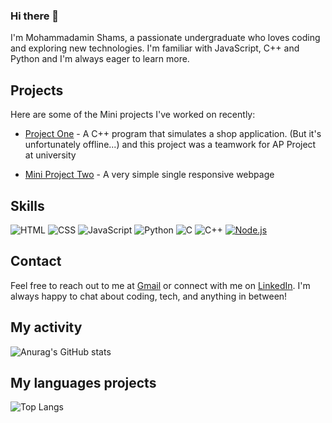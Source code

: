 ### Hi there 👋

I'm Mohammadamin Shams, a passionate undergraduate who loves coding and exploring new technologies. I'm familiar with JavaScript, C++ and Python and I'm always eager to learn more.

## Projects

Here are some of the Mini projects I've worked on recently:

- [Project One](https://github.com/AP-projects-4001/esm-nadarim) - A C++ program that simulates a shop application. (But it's unfortunately offline...)
  and this project was a teamwork for AP Project at university
  
- [Mini Project Two](https://amin-shams.github.io/site-html-basic/) - A very simple single responsive webpage


## Skills
![HTML](https://img.shields.io/badge/HTML-5F73C1?style=for-the-badge&logo=html5&logoColor=white)
![CSS](https://img.shields.io/badge/CSS-1572B6?style=for-the-badge&logo=css3&logoColor=white)
![JavaScript](https://img.shields.io/badge/JavaScript-F7DF1E?style=for-the-badge&logo=javascript&logoColor=black)
![Python](https://img.shields.io/badge/Python-3776AB?style=for-the-badge&logo=python&logoColor=white)
![C](https://img.shields.io/badge/C-A8B9CC?style=for-the-badge&logo=c&logoColor=white)
![C++](https://img.shields.io/badge/C++-00599C?style=for-the-badge&logo=c%2B%2B&logoColor=white)
[![Node.js](https://img.shields.io/badge/Node.js-43853D?style=for-the-badge&logo=node.js&logoColor=white)](https://nodejs.org/)
<!--
- HTML
- CSS
- JavaScript
- Python
- C, C++
-->
## Contact

Feel free to reach out to me at <a href="amin81shams@gmail.com">Gmail</a> or connect with me on [LinkedIn](www.linkedin.com/in/mohammadamin-shams-940955259). I'm always happy to chat about coding, tech, and anything in between!

## My activity
![Anurag's GitHub stats](https://github-readme-stats.vercel.app/api?username=Amin-Shams&show_icons=true&theme=radical)

## My languages projects
![Top Langs](https://github-readme-stats.vercel.app/api/top-langs/?username=Amin-Shams&hide_progress=true)
